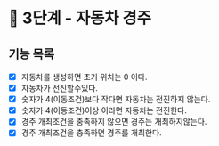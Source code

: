 # 🚀 3단계 - 자동차 경주

## 기능 목록
* [x] 자동차를 생성하면 초기 위치는 0 이다.
* [x] 자동차가 전진할수있다.
* [x] 숫자가 4(이동조건)보다 작다면 자동차는 전진하지 않는다.
* [x] 숫자가 4(이동조건)이상 이라면 자동차는 전진한다.
* [x] 경주 개최조건을 충족하지 않으면 경주는 개최하지않는다.
* [x] 경주 개최조건을 충족하면 경주를 개최한다.
